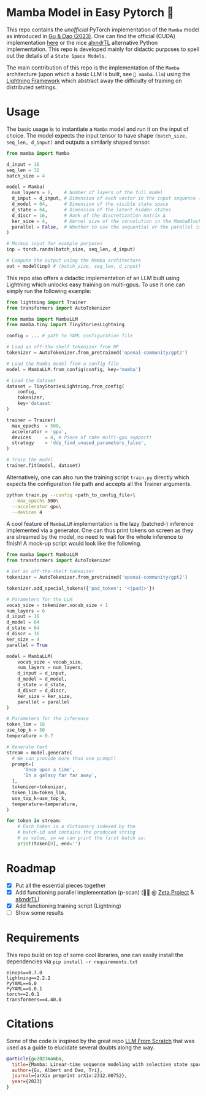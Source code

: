 # Mamba Model in Easy Pytorch 🐍

This repo contains the _unofficial_ PyTorch implementation of the `Mamba` model as introduced in [Gu & Dao (2023)](https://arxiv.org/abs/2312.00752). One can find the official (CUDA) implementation [here](https://github.com/state-spaces/mamba) or the nice [alxndrTL](https://github.com/alxndrTL/mamba.py) alternative Python implementation. This repo is developed mainly for didactic purposes to spell out the details of a `State Space Models`.

The main contribution of this repo is the implementation of the `Mamba` architecture (upon which a basic LLM is built, see `📂 mamba.llm`) using the [Lightning Framework](https://lightning.ai/docs/pytorch/stable/) which abstract away the difficulty of training on distributed settings.

# Usage

The basic usage is to instantiate a `Mamba` model and run it on the input of choice. The model expects the input tensor to have shape `(batch_size, seq_len, d_input)` and outputs a similarly shaped tensor.

```python
from mamba import Mamba

d_input = 16
seq_len = 32
batch_size = 4

model = Mamba(
  num_layers = 6,    # Number of layers of the full model
  d_input = d_input, # Dimension of each vector in the input sequence (i.e. token size)
  d_model = 64,      # Dimension of the visible state space
  d_state = 64,      # Dimension of the latent hidden states
  d_discr = 16,      # Rank of the discretization matrix Δ
  ker_size = 4,      # Kernel size of the convolution in the MambaBlock
  parallel = False,  # Whether to use the sequential or the parallel implementation
)

# Mockup input for example purposes
inp = torch.randn(batch_size, seq_len, d_input)

# Compute the output using the Mamba architecture
out = model(inp) # (batch_size, seq_len, d_input)
```

This repo also offers a didactic implementation of an LLM built using Lightning which unlocks easy training on multi-gpus. To use it one can simply run the following example:

```python
from lightning import Trainer
from transformers import AutoTokenizer

from mamba import MambaLLM
from mamba.tiny import TinyStoriesLightning

config = ... # path to YAML configuration file

# Load an off-the-shelf tokenizer from HF
tokenizer = AutoTokenizer.from_pretrained('openai-community/gpt2')

# Load the Mamba model from a config file
model = MambaLLM.from_config(config, key='mamba')

# Load the dataset
dataset = TinyStoriesLightning.from_config(
    config,
    tokenizer,
    key='dataset'
)

trainer = Trainer(
  max_epochs  = 500,
  accelerator = 'gpu',
  devices     = 4, # Piece of cake multi-gpu support!
  strategy    = 'ddp_find_unused_parameters_false',
)

# Train the model
trainer.fit(model, dataset)
```

Alternatively, one can also run the training script `train.py` directly which expects the configuration file path and accepts all the Trainer arguments.

```bash
python train.py --config <path_to_config_file>\
  --max_epochs 500\
  --accelerator gpu\
  --devices 4
```

A cool feature of `MambaLLM` implementation is the lazy (batched-) inference implemented via a generator. One can thus print tokens on screen as they are streamed by the model, no need to wait for the whole inference to finish! A mock-up script would look like the following.

```python
from mamba import MambaLLM
from transformers import AutoTokenizer

# Get an off-the-shelf tokenizer
tokenizer = AutoTokenizer.from_pretrained('openai-community/gpt2')

tokenizer.add_special_tokens({'pad_token': '<|pad|>'})

# Parameters for the LLM
vocab_size = tokenizer.vocab_size + 1
num_layers = 6
d_input = 16
d_model = 64
d_state = 64
d_discr = 16
ker_size = 4
parallel = True

model = MambaLLM(
    vocab_size = vocab_size,
    num_layers = num_layers,
    d_input = d_input,
    d_model = d_model,
    d_state = d_state,
    d_discr = d_discr,
    ker_size = ker_size,
    parallel = parallel
)

# Parameters for the inference
token_lim = 16
use_top_k = 50
temperature = 0.7

# Generate text
stream = model.generate(
  # We can provide more than one prompt!
  prompt=[
      'Once upon a time',
      'In a galaxy far far away',
  ],
  tokenizer=tokenizer,
  token_lim=token_lim,
  use_top_k=use_top_k,
  temperature=temperature,
)

for token in stream:
    # Each token is a dictionary indexed by the
    # batch-id and contains the produced string
    # as value, so we can print the first batch as:
    print(token[0], end='')
```

# Roadmap

- [x] Put all the essential pieces together
- [x] Add functioning parallel implementation (p-scan) (🙏🏻 @ [Zeta Project](https://github.com/kyegomez/zeta/blob/be1c7e14d6c5a78f7d558ad919ec774a5f018042/zeta/nn/modules/p_scan.py) & [alxndrTL](https://github.com/alxndrTL/mamba.py/tree/main))
- [x] Add functioning training script (Lightning)
- [ ] Show some results

# Requirements

This repo build on top of some cool libraries, one can easily install the dependencies via `pip install -r requirements.txt`

```
einops==0.7.0
lightning==2.2.2
PyYAML==6.0
PyYAML==6.0.1
torch==2.0.1
transformers==4.40.0
```

# Citations

Some of the code is inspired by the great repo [LLM From Scratch](https://github.com/rasbt/LLMs-from-scratch/tree/main) that was used as a guide to elucidate several doubts along the way.

```bibtex
@article{gu2023mamba,
  title={Mamba: Linear-time sequence modeling with selective state spaces},
  author={Gu, Albert and Dao, Tri},
  journal={arXiv preprint arXiv:2312.00752},
  year={2023}
}
```
